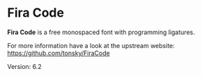 # Fira Code

**Fira Code** is a free monospaced font with programming ligatures.

For more information have a look at the upstream website: https://github.com/tonsky/FiraCode

Version: 6.2

